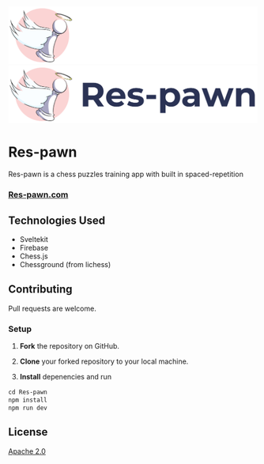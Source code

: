 ![](banner-on-dark.png#gh-dark-mode-only)
![](banner-on-light.png#gh-light-mode-only)

# Res-pawn

Res-pawn is a chess puzzles training app with built in spaced-repetition

### [Res-pawn.com](https://res-pawn.com)

## Technologies Used

-   Sveltekit
-   Firebase
-   Chess.js
-   Chessground (from lichess)

## Contributing

Pull requests are welcome.

### Setup

1. **Fork** the repository on GitHub.

2. **Clone** your forked repository to your local machine.

3. **Install** depenencies and run

```
cd Res-pawn
npm install
npm run dev
```

## License

[Apache 2.0](https://choosealicense.com/licenses/apache-2.0/)

